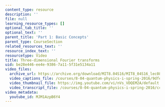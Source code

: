 ```yaml
---
content_type: resource
description: ''
file: null
learning_resource_types: []
optional_tab_title: ''
optional_text: ''
parent_title: 'Part 1: Basic Concepts'
parent_type: CourseSection
related_resources_text: ''
resource_index_text: ''
resourcetype: Video
title: Three-dimensional Fourier transforms
uid: be28e446-ee4e-9386-7a11-5f31e5134a11
video_files:
  archive_url: https://archive.org/download/MIT8.04S16/MIT8_04S16_lec08_s3_300k.mp4
  video_captions_file: /courses/8-04-quantum-physics-i-spring-2016/9dfe5ca2da3156a8b4fc57bc9489d08a_MJM1AzpB6Y4.vtt
  video_thumbnail_file: https://img.youtube.com/vi/nVs_VDQEM2A/default.jpg
  video_transcript_file: /courses/8-04-quantum-physics-i-spring-2016/cc20571344e88f9576aeefd19ca17340_MJM1AzpB6Y4.pdf
video_metadata:
  youtube_id: MJM1AzpB6Y4
---
```

